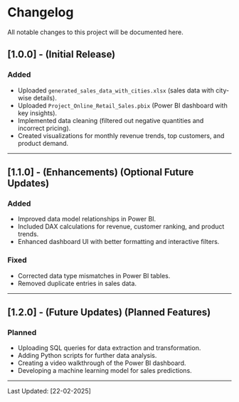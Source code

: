 # Changelog  
All notable changes to this project will be documented here.  

## [1.0.0] - (Initial Release)  
### Added  
- Uploaded `generated_sales_data_with_cities.xlsx` (sales data with city-wise details).  
- Uploaded `Project_Online_Retail_Sales.pbix` (Power BI dashboard with key insights).  
- Implemented data cleaning (filtered out negative quantities and incorrect pricing).  
- Created visualizations for monthly revenue trends, top customers, and product demand.  

---

## [1.1.0] - (Enhancements) (Optional Future Updates)  
### Added  
- Improved data model relationships in Power BI.  
- Included DAX calculations for revenue, customer ranking, and product trends.  
- Enhanced dashboard UI with better formatting and interactive filters.  

### Fixed  
- Corrected data type mismatches in Power BI tables.  
- Removed duplicate entries in sales data.  

---

## [1.2.0] - (Future Updates) (Planned Features)  
### Planned  
- Uploading SQL queries for data extraction and transformation.  
- Adding Python scripts for further data analysis.  
- Creating a video walkthrough of the Power BI dashboard.  
- Developing a machine learning model for sales predictions.  

---

Last Updated: [22-02-2025]  
